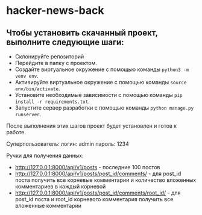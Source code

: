 # hacker-news-back

## Чтобы установить скачанный проект, выполните следующие шаги:

- Склонируйте репозиторий
- Перейдите в папку с проектом.
- Создайте виртуальное окружение с помощью команды ```python3 -m venv env```.
- Активируйте виртуальное окружение с помощью команды ```source env/bin/activate```.
- Установите необходимые зависимости с помощью команды ```pip install -r requirements.txt```.
- Запустите сервер разработки с помощью команды ```python manage.py runserver```.


После выполнения этих шагов проект будет установлен и готов к работе.

Суперпользователь:
логин: admin
пароль: 1234

Ручки для получения данных:
- http://127.0.0.1:8000/api/v1/posts - последние 100 постов
- http://127.0.0.1:8000/api/v1/posts/post_id/comments/ - для post_id поста получить все корневые комментарии и количество вложенных комментариев в каждый корневой
- http://127.0.0.1:8000/api/v1/posts/post_id/comments/root_id/ - для post_id поста и root_id корневого комментария получить все вложенные комментарии